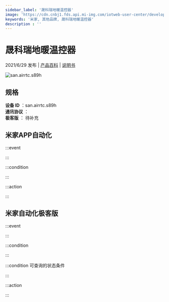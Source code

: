 ```yaml
---
sidebar_label: '晟科瑞地暖温控器'
image: 'https://cdn.cnbj1.fds.api.mi-img.com/iotweb-user-center/developer_1679047902406nnkMupqA.png?GalaxyAccessKeyId=AKVGLQWBOVIRQ3XLEW&Expires=9223372036854775807&Signature=sqxdZ1jmx0Vhi3yq388AQaogE5k='
keywords: '米家, 其他品牌, 晟科瑞地暖温控器'
description : ''
---
```

# 晟科瑞地暖温控器

2021/6/29 发布 | [产品百科](https://home.mi.com/webapp/content/baike/product/index.html?model=san.airrtc.s89h/) | [说明书](https://home.mi.com/views/introduction.html?model=san.airrtc.s89h&region=cn)

![san.airrtc.s89h](https://cdn.cnbj1.fds.api.mi-img.com/iotweb-user-center/developer_1679047902406nnkMupqA.png?GalaxyAccessKeyId=AKVGLQWBOVIRQ3XLEW&Expires=9223372036854775807&Signature=sqxdZ1jmx0Vhi3yq388AQaogE5k=)

## 规格  
> 
**设备 ID** ：san.airrtc.s89h  
**通讯协议** ：  
**极客版**  ： 待补充 


## 米家APP自动化  

:::event  

:::

:::condition  

:::

:::action   

:::

## 米家自动化极客版  

:::event  

:::

:::condition  

:::

:::condition 可查询的状态条件  

:::

:::action  

:::

        
